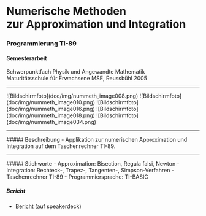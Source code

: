 # Numerische Methoden <br>zur Approximation und Integration
### Programmierung TI-89

#### Semesterarbeit

Schwerpunktfach Physik und Angewandte Mathematik<br>
Maturitätsschule für Erwachsene MSE, Reussbühl 2005
<hr>
![Bildschirmfoto](doc/img/nummeth_image008.png)
![Bildschirmfoto](doc/img/nummeth_image010.png)
![Bildschirmfoto](doc/img/nummeth_image016.png)
![Bildschirmfoto](doc/img/nummeth_image018.png)
![Bildschirmfoto](doc/img/nummeth_image034.png)
<hr>
##### Beschreibung
- Applikation zur numerischen Approximation und Integration auf dem Taschenrechner TI-89.

<hr>
##### Stichworte
- Approximation: Bisection, Regula falsi, Newton
- Integration: Rechteck-, Trapez-, Tangenten-, Simpson-Verfahren
- Taschenrechner TI-89
- Programmiersprache: TI-BASIC

##### Bericht
- <a target="_blank" href="https://speakerdeck.com/brugr9/numerische-methoden-approximation-und-integration-bericht">Bericht</a> (auf speakerdeck)
